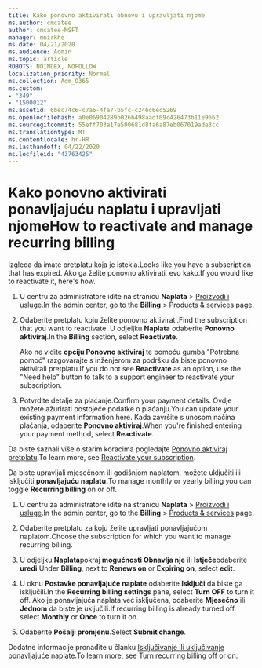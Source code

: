```yaml
---
title: Kako ponovno aktivirati obnovu i upravljati njome
ms.author: cmcatee
author: cmcatee-MSFT
manager: mnirkhe
ms.date: 04/21/2020
ms.audience: Admin
ms.topic: article
ROBOTS: NOINDEX, NOFOLLOW
localization_priority: Normal
ms.collection: Adm_O365
ms.custom:
- "349"
- "1500012"
ms.assetid: 6bec74c6-c7a6-4fa7-b5fc-c246c6ec5269
ms.openlocfilehash: a0e06904289b026b498aadf09c426473b11e9662
ms.sourcegitcommit: 55eff703a17e500681d8fa6a87eb067019ade3cc
ms.translationtype: MT
ms.contentlocale: hr-HR
ms.lasthandoff: 04/22/2020
ms.locfileid: "43763425"
---
```

# <a name="how-to-reactivate-and-manage-recurring-billing"></a><span data-ttu-id="6db24-102">Kako ponovno aktivirati ponavljajuću naplatu i upravljati njome</span><span class="sxs-lookup"><span data-stu-id="6db24-102">How to reactivate and manage recurring billing</span></span>

<span data-ttu-id="6db24-103">Izgleda da imate pretplatu koja je istekla.</span><span class="sxs-lookup"><span data-stu-id="6db24-103">Looks like you have a subscription that has expired.</span></span> <span data-ttu-id="6db24-104">Ako ga želite ponovno aktivirati, evo kako.</span><span class="sxs-lookup"><span data-stu-id="6db24-104">If you would like to reactivate it, here's how.</span></span>
  
1. <span data-ttu-id="6db24-105">U centru za administratore idite na stranicu **Naplata** \> [Proizvodi i usluge](https://go.microsoft.com/fwlink/p/?linkid=842054).</span><span class="sxs-lookup"><span data-stu-id="6db24-105">In the admin center, go to the **Billing** \> [Products & services](https://go.microsoft.com/fwlink/p/?linkid=842054) page.</span></span>

2. <span data-ttu-id="6db24-106">Odaberite pretplatu koju želite ponovno aktivirati.</span><span class="sxs-lookup"><span data-stu-id="6db24-106">Find the subscription that you want to reactivate.</span></span> <span data-ttu-id="6db24-107">U odjeljku **Naplata** odaberite **Ponovno aktiviraj**.</span><span class="sxs-lookup"><span data-stu-id="6db24-107">In the **Billing** section, select  **Reactivate**.</span></span>

    <span data-ttu-id="6db24-108">Ako ne vidite **opciju Ponovno aktiviraj** te pomoću gumba "Potrebna pomoć" razgovarajte s inženjerom za podršku da biste ponovno aktivirali pretplatu.</span><span class="sxs-lookup"><span data-stu-id="6db24-108">If you do not see **Reactivate** as an option, use the "Need help" button to talk to a support engineer to reactivate your subscription.</span></span>

3. <span data-ttu-id="6db24-109">Potvrdite detalje za plaćanje.</span><span class="sxs-lookup"><span data-stu-id="6db24-109">Confirm your payment details.</span></span> <span data-ttu-id="6db24-110">Ovdje možete ažurirati postojeće podatke o plaćanju.</span><span class="sxs-lookup"><span data-stu-id="6db24-110">You can update your existing payment information here.</span></span> <span data-ttu-id="6db24-111">Kada završite s unosom načina plaćanja, odaberite **Ponovno aktiviraj**.</span><span class="sxs-lookup"><span data-stu-id="6db24-111">When you're finished entering your payment method, select **Reactivate**.</span></span>

<span data-ttu-id="6db24-112">Da biste saznali više o starim koracima pogledajte [Ponovno aktiviraj pretplatu](https://docs.microsoft.com//office365/admin/subscriptions-and-billing/reactivate-your-subscription).</span><span class="sxs-lookup"><span data-stu-id="6db24-112">To learn more, see [Reactivate your subscription](https://docs.microsoft.com//office365/admin/subscriptions-and-billing/reactivate-your-subscription).</span></span> 

<span data-ttu-id="6db24-113">Da biste upravljali mjesečnom ili godišnjom naplatom, možete uključiti ili isključiti **ponavljajuću naplatu.**</span><span class="sxs-lookup"><span data-stu-id="6db24-113">To manage monthly or yearly billing you can toggle **Recurring billing** on or off.</span></span>
  
1. <span data-ttu-id="6db24-114">U centru za administratore idite na stranicu **Naplata** \> [Proizvodi i usluge](https://go.microsoft.com/fwlink/p/?linkid=842054).</span><span class="sxs-lookup"><span data-stu-id="6db24-114">In the admin center, go to the **Billing** \> [Products & services](https://go.microsoft.com/fwlink/p/?linkid=842054) page.</span></span>

2. <span data-ttu-id="6db24-115">Odaberite pretplatu za koju želite upravljati ponavljajućom naplatom.</span><span class="sxs-lookup"><span data-stu-id="6db24-115">Choose the subscription for which you want to manage recurring billing.</span></span>

3. <span data-ttu-id="6db24-116">U odjeljku **Naplata**pokraj **mogućnosti Obnavlja nje** ili **Istječe**odaberite **uredi**.</span><span class="sxs-lookup"><span data-stu-id="6db24-116">Under **Billing**, next to **Renews on** or **Expiring on**, select **edit**.</span></span>

4. <span data-ttu-id="6db24-117">U oknu **Postavke ponavljajuće naplate** odaberite **Isključi** da biste ga isključili.</span><span class="sxs-lookup"><span data-stu-id="6db24-117">In the **Recurring billing settings** pane, select **Turn OFF** to turn it off.</span></span> <span data-ttu-id="6db24-118">Ako je ponavljajuća naplata već isključena, odaberite **Mjesečno** ili **Jednom** da biste je uključili.</span><span class="sxs-lookup"><span data-stu-id="6db24-118">If recurring billing is already turned off, select **Monthly** or **Once** to turn it on.</span></span>

5. <span data-ttu-id="6db24-119">Odaberite **Pošalji promjenu**.</span><span class="sxs-lookup"><span data-stu-id="6db24-119">Select **Submit change**.</span></span>

<span data-ttu-id="6db24-120">Dodatne informacije pronađite u članku [Isključivanje ili uključivanje ponavljajuće naplate](https://docs.microsoft.com/office365/admin/subscriptions-and-billing/renew-your-subscription#turn-recurring-billing-off-or-on).</span><span class="sxs-lookup"><span data-stu-id="6db24-120">To learn more, see [Turn recurring billing off or on](https://docs.microsoft.com/office365/admin/subscriptions-and-billing/renew-your-subscription#turn-recurring-billing-off-or-on).</span></span>